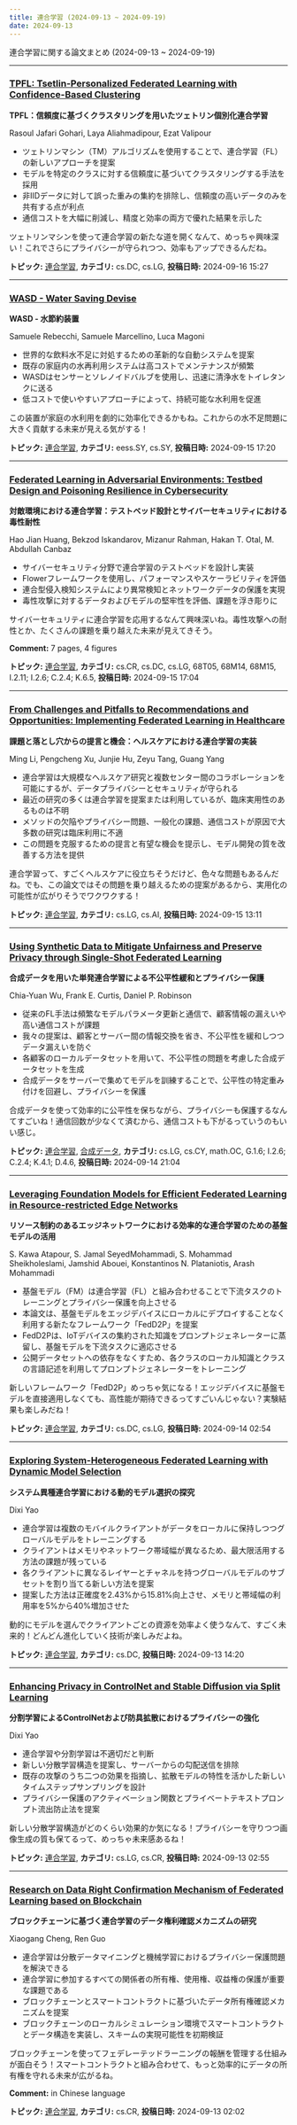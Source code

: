 ```yaml
---
title: 連合学習 (2024-09-13 ~ 2024-09-19)
date: 2024-09-13
---
```


連合学習に関する論文まとめ (2024-09-13 ~ 2024-09-19)


- - -

### [TPFL: Tsetlin-Personalized Federated Learning with Confidence-Based Clustering](http://arxiv.org/abs/2409.10392)

**TPFL：信頼度に基づくクラスタリングを用いたツェトリン個別化連合学習**

Rasoul Jafari Gohari, Laya Aliahmadipour, Ezat Valipour

- ツェトリンマシン（TM）アルゴリズムを使用することで、連合学習（FL）の新しいアプローチを提案
- モデルを特定のクラスに対する信頼度に基づいてクラスタリングする手法を採用
- 非IIDデータに対して誤った重みの集約を排除し、信頼度の高いデータのみを共有する点が利点
- 通信コストを大幅に削減し、精度と効率の両方で優れた結果を示した

ツェトリンマシンを使って連合学習の新たな道を開くなんて、めっちゃ興味深い！これでさらにプライバシーが守られつつ、効率もアップできるんだね。



**トピック:** [連合学習](../../fl), **カテゴリ:** cs.DC, cs.LG, **投稿日時:** 2024-09-16 15:27


- - -

### [WASD - Water Saving Devise](http://arxiv.org/abs/2409.09798)

**WASD - 水節約装置**

Samuele Rebecchi, Samuele Marcellino, Luca Magoni

- 世界的な飲料水不足に対処するための革新的な自動システムを提案
- 既存の家庭内の水再利用システムは高コストでメンテナンスが頻繁
- WASDはセンサーとソレノイドバルブを使用し、迅速に清浄水をトイレタンクに送る
- 低コストで使いやすいアプローチによって、持続可能な水利用を促進

この装置が家庭の水利用を劇的に効率化できるかもね。これからの水不足問題に大きく貢献する未来が見える気がする！



**トピック:** [連合学習](../../fl), **カテゴリ:** eess.SY, cs.SY, **投稿日時:** 2024-09-15 17:20


- - -

### [Federated Learning in Adversarial Environments: Testbed Design and Poisoning Resilience in Cybersecurity](http://arxiv.org/abs/2409.09794)

**対敵環境における連合学習：テストベッド設計とサイバーセキュリティにおける毒性耐性**

Hao Jian Huang, Bekzod Iskandarov, Mizanur Rahman, Hakan T. Otal, M. Abdullah Canbaz

- サイバーセキュリティ分野で連合学習のテストベッドを設計し実装
- Flowerフレームワークを使用し、パフォーマンスやスケーラビリティを評価
- 連合型侵入検知システムにより異常検知とネットワークデータの保護を実現
- 毒性攻撃に対するデータおよびモデルの堅牢性を評価、課題を浮き彫りに

サイバーセキュリティに連合学習を応用するなんて興味深いね。毒性攻撃への耐性とか、たくさんの課題を乗り越えた未来が見えてきそう。

**Comment:** 7 pages, 4 figures

**トピック:** [連合学習](../../fl), **カテゴリ:** cs.CR, cs.DC, cs.LG, 68T05, 68M14, 68M15, I.2.11; I.2.6; C.2.4; K.6.5, **投稿日時:** 2024-09-15 17:04


- - -

### [From Challenges and Pitfalls to Recommendations and Opportunities: Implementing Federated Learning in Healthcare](http://arxiv.org/abs/2409.09727)

**課題と落とし穴からの提言と機会：ヘルスケアにおける連合学習の実装**

Ming Li, Pengcheng Xu, Junjie Hu, Zeyu Tang, Guang Yang

- 連合学習は大規模なヘルスケア研究と複数センター間のコラボレーションを可能にするが、データプライバシーとセキュリティが守られる
- 最近の研究の多くは連合学習を提案または利用しているが、臨床実用性のあるものは不明
- メソッドの欠陥やプライバシー問題、一般化の課題、通信コストが原因で大多数の研究は臨床利用に不適
- この問題を克服するための提言と有望な機会を提示し、モデル開発の質を改善する方法を提供

連合学習って、すごくヘルスケアに役立ちそうだけど、色々な問題もあるんだね。でも、この論文ではその問題を乗り越えるための提案があるから、実用化の可能性が広がりそうでワクワクする！



**トピック:** [連合学習](../../fl), **カテゴリ:** cs.LG, cs.AI, **投稿日時:** 2024-09-15 13:11


- - -

### [Using Synthetic Data to Mitigate Unfairness and Preserve Privacy through Single-Shot Federated Learning](http://arxiv.org/abs/2409.09532)

**合成データを用いた単発連合学習による不公平性緩和とプライバシー保護**

Chia-Yuan Wu, Frank E. Curtis, Daniel P. Robinson

- 従来のFL手法は頻繁なモデルパラメータ更新と通信で、顧客情報の漏えいや高い通信コストが課題
- 我々の提案は、顧客とサーバー間の情報交換を省き、不公平性を緩和しつつデータ漏えいを防ぐ
- 各顧客のローカルデータセットを用いて、不公平性の問題を考慮した合成データセットを生成
- 合成データをサーバーで集めてモデルを訓練することで、公平性の特定重み付けを回避し、プライバシーを保護

合成データを使って効率的に公平性を保ちながら、プライバシーも保護するなんてすごいね！通信回数が少なくて済むから、通信コストも下がるっていうのもいい感じ。



**トピック:** [連合学習](../../fl), [合成データ](../../sd), **カテゴリ:** cs.LG, cs.CY, math.OC, G.1.6; I.2.6; C.2.4; K.4.1; D.4.6, **投稿日時:** 2024-09-14 21:04


- - -

### [Leveraging Foundation Models for Efficient Federated Learning in Resource-restricted Edge Networks](http://arxiv.org/abs/2409.09273)

**リソース制約のあるエッジネットワークにおける効率的な連合学習のための基盤モデルの活用**

S. Kawa Atapour, S. Jamal SeyedMohammadi, S. Mohammad Sheikholeslami, Jamshid Abouei, Konstantinos N. Plataniotis, Arash Mohammadi

- 基盤モデル（FM）は連合学習（FL）と組み合わせることで下流タスクのトレーニングとプライバシー保護を向上させる
- 本論文は、基盤モデルをエッジデバイスにローカルにデプロイすることなく利用する新たなフレームワーク「FedD2P」を提案
- FedD2Pは、IoTデバイスの集約された知識をプロンプトジェネレーターに蒸留し、基盤モデルを下流タスクに適応させる
- 公開データセットへの依存をなくすため、各クラスのローカル知識とクラスの言語記述を利用してプロンプトジェネレーターをトレーニング

新しいフレームワーク「FedD2P」めっちゃ気になる！エッジデバイスに基盤モデルを直接適用しなくても、高性能が期待できるってすごいんじゃない？実験結果も楽しみだね！



**トピック:** [連合学習](../../fl), **カテゴリ:** cs.DC, cs.LG, **投稿日時:** 2024-09-14 02:54


- - -

### [Exploring System-Heterogeneous Federated Learning with Dynamic Model Selection](http://arxiv.org/abs/2409.08858)

**システム異種連合学習における動的モデル選択の探究**

Dixi Yao

- 連合学習は複数のモバイルクライアントがデータをローカルに保持しつつグローバルモデルをトレーニングする
- クライアントはメモリやネットワーク帯域幅が異なるため、最大限活用する方法の課題が残っている
- 各クライアントに異なるレイヤーとチャネルを持つグローバルモデルのサブセットを割り当てる新しい方法を提案
- 提案した方法は正確度を2.43%から15.81%向上させ、メモリと帯域幅の利用率を5%から40%増加させた

動的にモデルを選んでクライアントごとの資源を効率よく使うなんて、すごく未来的！どんどん進化していく技術が楽しみだよね。



**トピック:** [連合学習](../../fl), **カテゴリ:** cs.DC, **投稿日時:** 2024-09-13 14:20


- - -

### [Enhancing Privacy in ControlNet and Stable Diffusion via Split Learning](http://arxiv.org/abs/2409.08503)

**分割学習によるControlNetおよび防具拡散におけるプライバシーの強化**

Dixi Yao

- 連合学習や分割学習は不適切だと判断
- 新しい分散学習構造を提案し、サーバーからの勾配送信を排除
- 既存の攻撃のうち二つの効果を指摘し、拡散モデルの特性を活かした新しいタイムステップサンプリングを設計
- プライバシー保護のアクティベーション関数とプライベートテキストプロンプト流出防止法を提案

新しい分散学習構造がどのくらい効果的か気になる！プライバシーを守りつつ画像生成の質も保てるって、めっちゃ未来感あるね！



**トピック:** [連合学習](../../fl), **カテゴリ:** cs.LG, cs.CR, **投稿日時:** 2024-09-13 02:55


- - -

### [Research on Data Right Confirmation Mechanism of Federated Learning based on Blockchain](http://arxiv.org/abs/2409.08476)

**ブロックチェーンに基づく連合学習のデータ権利確認メカニズムの研究**

Xiaogang Cheng, Ren Guo

- 連合学習は分散データマイニングと機械学習におけるプライバシー保護問題を解決できる
- 連合学習に参加するすべての関係者の所有権、使用権、収益権の保護が重要な課題である
- ブロックチェーンとスマートコントラクトに基づいたデータ所有権確認メカニズムを提案
- ブロックチェーンのローカルシミュレーション環境でスマートコントラクトとデータ構造を実装し、スキームの実現可能性を初期検証

ブロックチェーンを使ってフェデレーテッドラーニングの報酬を管理する仕組みが面白そう！スマートコントラクトと組み合わせて、もっと効率的にデータの所有権を守れる未来が広がるね。

**Comment:** in Chinese language

**トピック:** [連合学習](../../fl), **カテゴリ:** cs.CR, **投稿日時:** 2024-09-13 02:02
